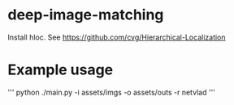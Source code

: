 # deep-image-matching
Install hloc. See https://github.com/cvg/Hierarchical-Localization

# Example usage
'''
python ./main.py -i assets/imgs -o assets/outs -r netvlad
'''